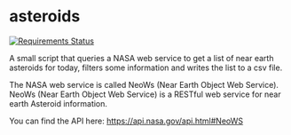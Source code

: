 # asteroids
[![Requirements Status](https://requires.io/github/b00kwrm/asteroids/requirements.svg?branch=master)](https://requires.io/github/b00kwrm/asteroids/requirements/?branch=master)

A small script that queries a NASA web service to get a list of near earth asteroids for today, filters some information and writes the list to a csv file.

The NASA web service is called NeoWs (Near Earth Object Web Service). NeoWs (Near Earth Object Web Service) is a RESTful web service for near earth Asteroid information.

You can find the API here:
https://api.nasa.gov/api.html#NeoWS
